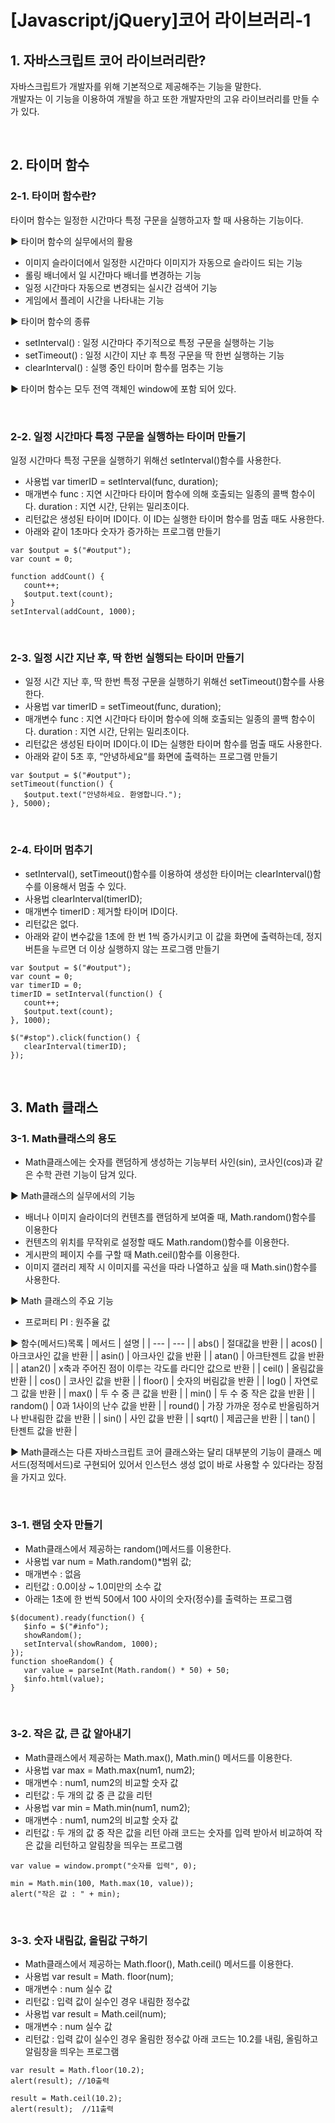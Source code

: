 # [Javascript/jQuery]코어 라이브러리-1

## 1. 자바스크립트 코어 라이브러리란?
자바스크립트가 개발자를 위해 기본적으로 제공해주는 기능을 말한다.   
개발자는 이 기능을 이용하여 개발을 하고 또한 개발자만의 고유 라이브러리를 만들 수가 있다.

<br/>

## 2. 타이머 함수
### 2-1. 타이머 함수란?
타이머 함수는 일정한 시간마다 특정 구문을 실행하고자 할 때 사용하는 기능이다.

▶ 타이머 함수의 실무에서의 활용
  - 이미지 슬라이더에서 일정한 시간마다 이미지가 자동으로 슬라이드 되는 기능
  - 롤링 배너에서 일 시간마다 배너를 변경하는 기능
  - 일정 시간마다 자동으로 변경되는 실시간 검색어 기능
  - 게임에서 플레이 시간을 나타내는 기능

▶ 타이머 함수의 종류
  - setInterval() : 일정 시간마다 주기적으로 특정 구문을 실행하는 기능
  - setTimeout() : 일정 시간이 지난 후 특정 구문을 딱 한번 실행하는 기능
  - clearInterval() : 실행 중인 타이머 함수를 멈추는 기능 

▶ 타이머 함수는 모두 전역 객체인 window에 포함 되어 있다.

<br/>

### 2-2. 일정 시간마다 특정 구문을 실행하는 타이머 만들기
일정 시간마다 특정 구문을 실행하기 위해선 setInterval()함수를 사용한다.
  - 사용법  var timerID = setInterval(func, duration);
  - 매개변수 
     func : 지연 시간마다 타이머 함수에 의해 호출되는 일종의 콜백 함수이다.
     duration : 지연 시간, 단위는 밀리초이다.
 - 리턴값은 생성된 타이머 ID이다. 이 ID는 실행한 타이머 함수를 멈출 때도 사용한다.
 - 아래와 같이 1초마다 숫자가 증가하는 프로그램 만들기

```
var $output = $("#output");
var count = 0;

function addCount() {
   count++;
   $output.text(count);
}
setInterval(addCount, 1000);
```

<br/>

### 2-3. 일정 시간 지난 후, 딱 한번 실행되는 타이머 만들기
   - 일정 시간 지난 후, 딱 한번 특정 구문을 실행하기 위해선 setTimeout()함수를 사용한다.
   - 사용법  var timerID = setTimeout(func, duration);
   - 매개변수 
      func : 지연 시간마다 타이머 함수에 의해 호출되는 일종의 콜백 함수이다.
      duration : 지연 시간, 단위는 밀리초이다.
  - 리턴값은 생성된 타이머 ID이다.이 ID는 실행한 타이머 함수를 멈출 때도 사용한다.
  - 아래와 같이 5초 후, “안녕하세요“를 화면에 출력하는 프로그램 만들기

```
var $output = $("#output");
setTimeout(function() {
   $output.text("안녕하세요. 환영합니다.");
}, 5000);
```

<br/>

### 2-4. 타이머 멈추기
  - setInterval(), setTimeout()함수를 이용하여 생성한 타이머는 clearInterval()함수를 이용해서 멈출 수 있다.
  - 사용법   clearInterval(timerID);
  - 매개변수   timerID : 제거할 타이머 ID이다.
  - 리턴값은 없다.
  - 아래와 같이 변수값을 1초에 한 번 1씩 증가시키고 이 값을 화면에 출력하는데, 정지버튼을 누르면 더 이상 실행하지 않는 프로그램 만들기

```
var $output = $("#output");
var count = 0;
var timerID = 0;
timerID = setInterval(function() {
   count++;
   $output.text(count);
}, 1000);

$("#stop").click(function() {
   clearInterval(timerID);
});
```

<br/>

## 3. Math 클래스 
### 3-1. Math클래스의 용도
  - Math클래스에는 숫자를 랜덤하게 생성하는 기능부터 사인(sin), 코사인(cos)과 같은 수학 관련 기능이 담겨 있다.

▶ Math클래스의 실무에서의 기능
  - 배너나 이미지 슬라이더의 컨텐츠를 랜덤하게 보여줄 때, Math.random()함수를 이용한다
  - 컨텐츠의 위치를 무작위로 설정할 때도 Math.random()함수를 이용한다.
  - 게시판의 페이지 수를 구할 때 Math.ceil()함수를 이용한다.
  - 이미지 갤러리 제작 시 이미지를 곡선을 따라 나열하고 싶을 때 Math.sin()함수를 사용한다.

▶ Math 클래스의 주요 기능
  - 프로퍼티  PI : 원주율 값

▶ 함수(메서드)목록
| 메서드 | 설명 |
| --- | --- |
| abs() | 절대값을 반환 | 
| acos() | 아크코사인 값을 반환 | 
| asin() | 아크사인 값을 반환 | 
| atan() | 아크탄젠트 값을 반환 | 
| atan2() | x축과 주어진 점이 이루는 각도를 라디안 값으로 반환 | 
| ceil() | 올림값을 반환 | 
| cos() | 코사인 값을 반환 | 
| floor() | 숫자의 버림값을 반환 | 
| log() | 자연로그 값을 반환 | 
| max() | 두 수 중 큰 값을 반환 | 
| min() | 두 수 중 작은 값을 반환 | 
| random() | 0과 1사이의 난수 값을 반환 | 
| round() | 가장 가까운 정수로 반올림하거나 반내림한 값을 반환 | 
| sin() | 사인 값을 반환 | 
| sqrt() | 제곱근을 반환 | 
| tan() | 탄젠트 값을 반환 | 

▶ Math클래스는 다른 자바스크립트 코어 클래스와는 달리 대부분의 기능이 클래스 메서드(정적메서드)로 구현되어 있어서 인스턴스 생성 없이 바로 사용할 수 있다라는 장점을 가지고 있다.

<br/>

### 3-1. 랜덤 숫자 만들기
  - Math클래스에서 제공하는 random()메서드를 이용한다.
  - 사용법  var num = Math.random()*범위 값;
  - 매개변수 : 없음
  - 리턴값 : 0.0이상 ~ 1.0미만의 소수 값
  - 아래는 1초에 한 번씩 50에서 100 사이의 숫자(정수)를 출력하는 프로그램
```
$(document).ready(function() {
   $info = $("#info");
   showRandom();
   setInterval(showRandom, 1000);
});
function shoeRandom() {
   var value = parseInt(Math.random() * 50) + 50;
   $info.html(value);
}
```

<br/>

### 3-2. 작은 값, 큰 값 알아내기
  - Math클래스에서 제공하는 Math.max(), Math.min() 메서드를 이용한다.
  - 사용법  var max = Math.max(num1, num2);
  - 매개변수 : num1, num2의 비교할 숫자 값
  - 리턴값 : 두 개의 값 중 큰 값을 리턴
  - 사용법  var min = Math.min(num1, num2);
  - 매개변수 : num1, num2의 비교할 숫자 값
  - 리턴값 : 두 개의 값 중 작은 값을 리턴
   아래 코드는 숫자를 입력 받아서 비교하여 작은 값을 리턴하고 알림창을 띄우는 프로그램
```
var value = window.prompt("숫자를 입력", 0);

min = Math.min(100, Math.max(10, value));
alert("작은 값 : " + min);
```

<br/>

### 3-3. 숫자 내림값, 올림값 구하기
  - Math클래스에서 제공하는 Math.floor(), Math.ceil() 메서드를 이용한다.
  - 사용법  var result = Math. floor(num);
  - 매개변수 : num 실수 값
  - 리턴값 : 입력 값이 실수인 경우 내림한 정수값
  - 사용법  var result = Math.ceil(num);
  - 매개변수 : num 실수 값
  - 리턴값 : 입력 값이 실수인 경우 올림한 정수값
    아래 코드는 10.2를 내림, 올림하고 알림창을 띄우는 프로그램
```
var result = Math.floor(10.2);
alert(result); //10출력

result = Math.ceil(10.2);
alert(result);  //11출력
```  
  
